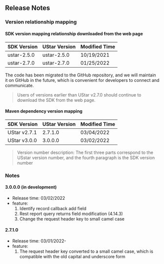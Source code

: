 ## Release Notes

### Version relationship mapping

#### SDK version mapping relationship downloaded from the web page

| SDK Version | UStar Version | Modified Time |
| ---- | ---- | ---- |
| ustar-2.5.0 |ustar-2.5.0| 10/19/2021 |
| ustar-2.7.0 |ustar-2.7.0| 01/25/2022 |

The code has been migrated to the GitHub repository, and we will maintain it on GitHub in the future, which is
convenient for developers to connect and communicate.

> Users of versions earlier than UStar v2.7.0 should continue to download the SDK from the web page.

#### Maven dependency version mapping

| SDK Version | UStar Version | Modified Time |
| ---- | ---- | ---- |
| UStar v2.7.1 | 2.7.1.0 | 03/04/2022 |
| UStar v3.0.0 | 3.0.0.0 | 03/02/2022 |

> Version number description: The first three parts correspond to the USstar version number, and the fourth paragraph is the SDK version number

### Notes

#### 3.0.0.0 (in development)

* Release time: 03/02/2022
* feature:
    1. Identify record callback add field
    2. Rest report query returns field modification (4.14.3)
    3. Change the request header key to small camel case

#### 2.7.1.0

* Release time: 03/01/2022-
* feature:
    1. The request header key converted to a small camel case, which is compatible with the old capital and underscore
       form





